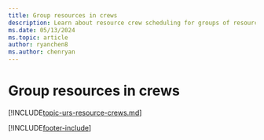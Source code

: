 ```yaml
---
title: Group resources in crews
description: Learn about resource crew scheduling for groups of resources in Dynamics 365 Field Service.
ms.date: 05/13/2024
ms.topic: article
author: ryanchen8
ms.author: chenryan
---
```


# Group resources in crews

[!INCLUDE[topic-urs-resource-crews.md](../shared/urs/resource-crews.md)]

[!INCLUDE[footer-include](../includes/footer-banner.md)]
